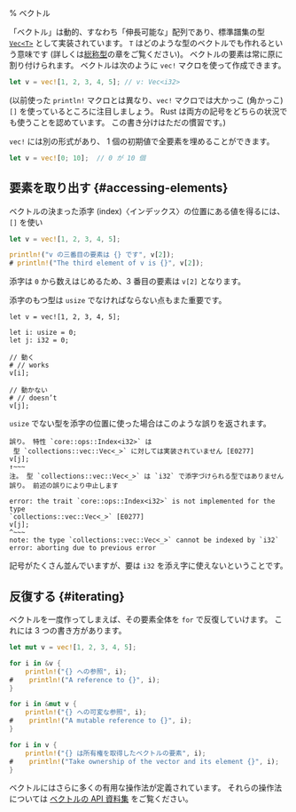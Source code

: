 % ベクトル

「ベクトル」は動的、すなわち「伸長可能な」配列であり、標準譜集の型 [`Vec<T>`][vec] として実装されています。
`T` はどのような型のベクトルでも作れるという意味です (詳しくは[総称型][generic]の章をご覧ください)。
ベクトルの要素は常に原に割り付けられます。
ベクトルは次のように `vec!` マクロを使って作成できます。

<!--A ‘vector’ is a dynamic or ‘growable’ array, implemented as the standard
library type [`Vec<T>`][vec]. The `T` means that we can have vectors
of any type (see the chapter on [generics][generic] for more).
Vectors always allocate their data on the heap.
You can create them with the `vec!` macro:-->

```rust
let v = vec![1, 2, 3, 4, 5]; // v: Vec<i32>
```

(以前使った `println!` マクロとは異なり、`vec!` マクロでは大かっこ (角かっこ) `[]`
を使っているところに注目しましょう。
Rust は両方の記号をどちらの状況でも使うことを認めています。 この書き分けはただの慣習です。)

<!--(Notice that unlike the `println!` macro we’ve used in the past, we use square
brackets `[]` with `vec!` macro. Rust allows you to use either in either situation,
this is just convention.)-->

`vec!` には別の形式があり、 1 個の初期値で全要素を埋めることができます。

<!--There’s an alternate form of `vec!` for repeating an initial value:-->

```rust
let v = vec![0; 10];  // 0 が 10 個
```

## 要素を取り出す {#accessing-elements}

<!-- ## Accessing elements -->

ベクトルの決まった添字 (index)〈インデックス〉の位置にある値を得るには、`[]` を使い

<!-- To get the value at a particular index in the vector, we use `[]`s: -->

```rust
let v = vec![1, 2, 3, 4, 5];

println!("v の三番目の要素は {} です", v[2]);
# println!("The third element of v is {}", v[2]);
```

添字は `0` から数えはじめるため、3 番目の要素は `v[2]` となります。

<!-- The indices count from `0`, so the third element is `v[2]`. -->

添字のもつ型は `usize` でなければならない点もまた重要です。

<!-- It’s also important to note that you must index with the `usize` type: -->

```ignore
let v = vec![1, 2, 3, 4, 5];

let i: usize = 0;
let j: i32 = 0;

// 動く
# // works
v[i];

// 動かない
# // doesn’t
v[j];
```

`usize` でない型を添字の位置に使った場合はこのような誤りを返されます。

<!-- Indexing with a non-`usize` type gives an error that looks like this: -->

```text
誤り。 特性 `core::ops::Index<i32>` は
 型 `collections::vec::Vec<_>` に対しては実装されていません [E0277]
v[j];
↑~~~
注。 型 `collections::vec::Vec<_>` は `i32` で添字づけられる型ではありません
誤り。 前述の誤りにより中止します
```

```text
error: the trait `core::ops::Index<i32>` is not implemented for the type
`collections::vec::Vec<_>` [E0277]
v[j];
^~~~
note: the type `collections::vec::Vec<_>` cannot be indexed by `i32`
error: aborting due to previous error
```

記号がたくさん並んでいますが、要は `i32` を添え字に使えないということです。

<!--There’s a lot of punctuation in that message, but the core of it makes sense:
you cannot index with an `i32`.-->

## 反復する {#iterating}

<!-- ## Iterating -->

ベクトルを一度作ってしまえば、その要素全体を `for` で反復していけます。
これには 3 つの書き方があります。

<!--Once you have a vector, you can iterate through its elements with `for`. There
are three versions:-->

```rust
let mut v = vec![1, 2, 3, 4, 5];

for i in &v {
    println!("{} への参照", i);
#    println!("A reference to {}", i);
}

for i in &mut v {
    println!("{} への可変な参照", i);
#    println!("A mutable reference to {}", i);
}

for i in v {
    println!("{} は所有権を取得したベクトルの要素", i);
#    println!("Take ownership of the vector and its element {}", i);
}
```

ベクトルにはさらに多くの有用な操作法が定義されています。
それらの操作法については [ベクトルの API 資料集][vec] をご覧ください。

<!--Vectors have many more useful methods, which you can read about in [their
API documentation][vec].-->

[vec]: ../std/vec/index.html
[generic]: generics.html
